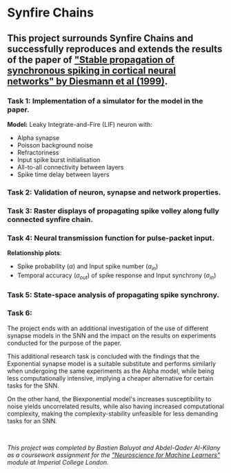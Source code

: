 # Synfire Chains

## This project surrounds Synfire Chains and successfully reproduces and extends the results of the paper of ["Stable propagation of synchronous spiking in cortical neural networks" by Diesmann et al (1999)](https://www.nature.com/articles/990101). 

### Task 1: Implementation of a simulator for the model in the paper. 
__Model:__ Leaky Integrate-and-Fire (LIF) neuron with:
- Alpha synapse
- Poisson background noise
- Refractoriness
- Input spike burst initialisation
- All-to-all connectivity between layers
- Spike time delay between layers

### Task 2: Validation of neuron, synapse and network properties.

### Task 3: Raster displays of propagating spike volley along fully connected synfire chain.

### Task 4: Neural transmission function for pulse-packet input.

__Relationship plots__: 
- Spike probability ($\alpha$) and Input spike number ($a_{in}$)
- Temporal accuracy ($\sigma_{out}$) of spike response and Input synchrony ($\sigma_{in}$)

### Task 5: State-space analysis of propagating spike synchrony.

### Task 6: 
The project ends with an additional investigation of the use of different synapse models in the SNN and the impact on the results on experiments conducted for the purpose of the paper. 

This additional research task is concluded with the findings that the Exponential synapse model is a suitable substitute and performs similarly when undergoing the same experiments as the Alpha model, while being less computationally intensive, implying a cheaper alternative for certain tasks for the SNN. 

On the other hand, the Biexponential model's increases susceptibility to noise yields uncorrelated results, while also having increased computational complexity, making the complexity-stability unfeasible for less demanding tasks for an SNN.

&nbsp;
&nbsp;

_This project was completed by Bastien Baluyot and Abdel-Qader Al-Kilany as a coursework assignment for the ["Neuroscience for Machine Learners"](https://neuro4ml.github.io/) module at Imperial College London._
